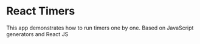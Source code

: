 # React Timers

This app demonstrates how to run timers one by one. Based on JavaScript generators and React JS

